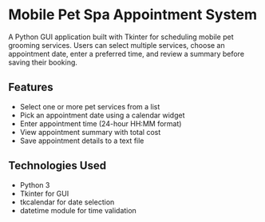 # Mobile Pet Spa Appointment System

A Python GUI application built with Tkinter for scheduling mobile pet grooming services. Users can select multiple services, choose an appointment date, enter a preferred time, and review a summary before saving their booking.

## Features

- Select one or more pet services from a list
- Pick an appointment date using a calendar widget
- Enter appointment time (24-hour HH:MM format)
- View appointment summary with total cost
- Save appointment details to a text file

## Technologies Used

- Python 3
- Tkinter for GUI
- tkcalendar for date selection
- datetime module for time validation
